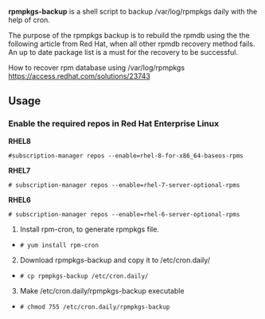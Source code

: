 **rpmpkgs-backup** is a shell script to backup /var/log/rpmpkgs daily with the help of cron.

The purpose of the rpmpkgs backup is to rebuild the rpmdb using the the following article from Red Hat, when all other rpmdb recovery method fails. An up to date package list is a must for the recovery to be successful.

How to recover rpm database using /var/log/rpmpkgs
https://access.redhat.com/solutions/23743

## Usage

### Enable the required repos in Red Hat Enterprise Linux

**RHEL8**

`#subscription-manager repos --enable=rhel-8-for-x86_64-baseos-rpms`

**RHEL7**

`# subscription-manager repos --enable=rhel-7-server-optional-rpms`

**RHEL6**

`# subscription-manager repos --enable=rhel-6-server-optional-rpms`

1. Install rpm-cron, to generate rpmpkgs file.
  - `# yum install rpm-cron`
2. Download rpmpkgs-backup and copy it to /etc/cron.daily/
  - `# cp rpmpkgs-backup /etc/cron.daily/`
3. Make /etc/cron.daily/rpmpkgs-backup executable
  - `# chmod 755 /etc/cron.daily/rpmpkgs-backup`
